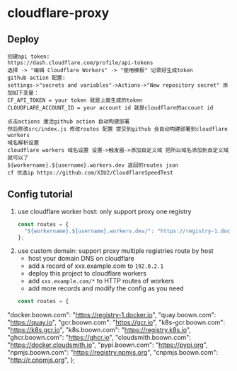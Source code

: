 # cloudflare-proxy

## Deploy
```
创建api token:
https://dash.cloudflare.com/profile/api-tokens
选择 -> "编辑 Cloudflare Workers" -> "使用模板" 记录好生成token
github action 配置:
settings->"secrets and variables"->Actions->"New repository secret" 添加如下变量：
CF_API_TOKEN = your token 就是上面生成的token
CLOUDFLARE_ACCOUNT_ID = your account id 就是cloudflare的account id

点击actions 激活github action 自动构建部署
然后修改src/index.js 修改routes 配置 提交到github 会自动构建部署到cloudflare workers
域名解析设置
cloudflare workers 域名设置 设置->触发器->添加自定义域 把所以域名添加到自定义域就可以了
${workername}.${username}.workers.dev 返回的routes json
cf 优选ip https://github.com/XIU2/CloudflareSpeedTest
```
## Config tutorial

1. use cloudflare worker host: only support proxy one registry
   ```javascript
   const routes = {
     "${workername}.${username}.workers.dev/": "https://registry-1.docker.io",
   };
   ```
2. use custom domain: support proxy multiple registries route by host
   - host your domain DNS on cloudflare
   - add `A` record of xxx.example.com to `192.0.2.1`
   - deploy this project to cloudflare workers
   - add `xxx.example.com/*` to HTTP routes of workers
   - add more records and modify the config as you need
   ```javascript
   const routes = {
  "docker.boown.com": "https://registry-1.docker.io",
  "quay.boown.com": "https://quay.io",
  "gcr.boown.com": "https://gcr.io",
  "k8s-gcr.boown.com": "https://k8s.gcr.io",
  "k8s.boown.com": "https://registry.k8s.io",
  "ghcr.boown.com": "https://ghcr.io",
  "cloudsmith.boown.com": "https://docker.cloudsmith.io",
  "pypi.boown.com": "https://pypi.org",
  "npmjs.boown.com": "https://registry.npmjs.org",
  "cnpmjs.boown.com": "http://r.cnpmjs.org",
   };
   ```

